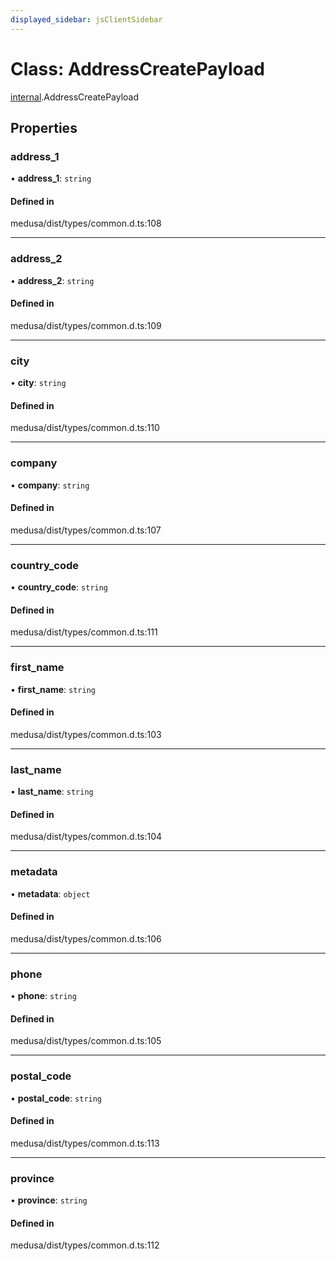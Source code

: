 ```yaml
---
displayed_sidebar: jsClientSidebar
---
```


# Class: AddressCreatePayload

[internal](../modules/internal.md).AddressCreatePayload

## Properties

### address\_1

• **address\_1**: `string`

#### Defined in

medusa/dist/types/common.d.ts:108

___

### address\_2

• **address\_2**: `string`

#### Defined in

medusa/dist/types/common.d.ts:109

___

### city

• **city**: `string`

#### Defined in

medusa/dist/types/common.d.ts:110

___

### company

• **company**: `string`

#### Defined in

medusa/dist/types/common.d.ts:107

___

### country\_code

• **country\_code**: `string`

#### Defined in

medusa/dist/types/common.d.ts:111

___

### first\_name

• **first\_name**: `string`

#### Defined in

medusa/dist/types/common.d.ts:103

___

### last\_name

• **last\_name**: `string`

#### Defined in

medusa/dist/types/common.d.ts:104

___

### metadata

• **metadata**: `object`

#### Defined in

medusa/dist/types/common.d.ts:106

___

### phone

• **phone**: `string`

#### Defined in

medusa/dist/types/common.d.ts:105

___

### postal\_code

• **postal\_code**: `string`

#### Defined in

medusa/dist/types/common.d.ts:113

___

### province

• **province**: `string`

#### Defined in

medusa/dist/types/common.d.ts:112
